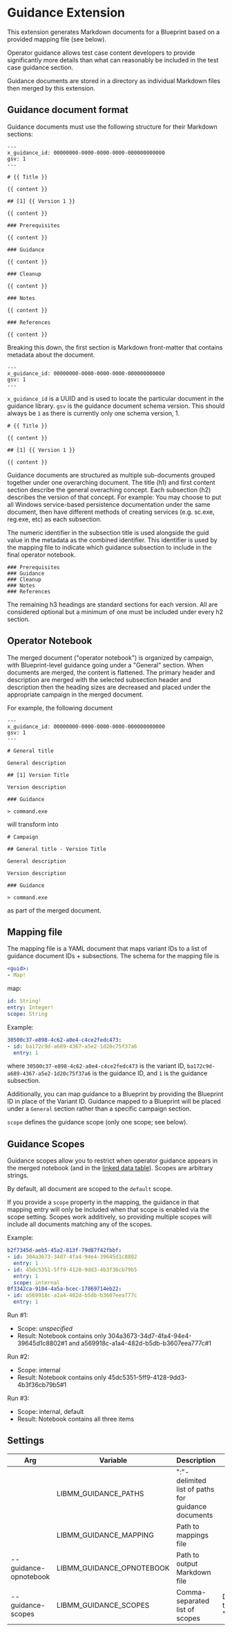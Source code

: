# Guidance Extension

This extension generates Markdown documents for a Blueprint based on a provided mapping file (see below).

Operator guidance allows test case content developers to provide significantly more details than what can reasonably be included in the test case guidance section.

Guidance documents are stored in a directory as individual Markdown files then merged by this extension.

## Guidance document format

Guidance documents must use the following structure for their Markdown sections:

```
---
x_guidance_id: 00000000-0000-0000-0000-000000000000
gsv: 1
---

# {{ Title }}

{{ content }}

## [1] {{ Version 1 }}

{{ content }}

### Prerequisites

{{ content }}

### Guidance

{{ content }}

### Cleanup

{{ content }}

### Notes

{{ content }}

### References

{{ content }}
```

Breaking this down, the first section is Markdown front-matter that contains metadata about the document.

```
---
x_guidance_id: 00000000-0000-0000-0000-000000000000
gsv: 1
---
```

`x_guidance_id` is a UUID and is used to locate the particular document in the guidance library. `gsv` is the guidance document schema version. This should always be `1` as there is currently only one schema version, 1.

```
# {{ Title }}

{{ content }}

## [1] {{ Version 1 }}

{{ content }}
```

Guidance documents are structured as multiple sub-documents grouped together under one overarching document. The title (h1) and first content section describe the general overaching concept. Each subsection (h2) describes the version of that concept. For example: You may choose to put all Windows service-based persistence documentation under the same document, then have different methods of creating services (e.g. sc.exe, reg.exe, etc) as each subsection. 

The numeric identifier in the subsection title is used alongside the guid value in the metadata as the combined identifier. This identifier is used by the mapping file to indicate which guidance subsection to include in the final operator notebook.

```
### Prerequisites
### Guidance
### Cleanup
### Notes
### References
```

The remaining h3 headings are standard sections for each version. All are considered optional but a minimum of one must be included under every h2 section.

## Operator Notebook

The merged document ("operator notebook") is organized by campaign, with Blueprint-level guidance going under a "General" section.
When documents are merged, the content is flattened. The primary header and description are merged with the selected subsection header and description then the heading sizes are decreased and placed under the appropriate campaign in the merged document. 

For example, the following document

```
---
x_guidance_id: 00000000-0000-0000-0000-000000000000
gsv: 1
---

# General title

General description

## [1] Version Title

Version description

### Guidance

> command.exe
```

will transform into

```
# Campaign

## General title - Version Title

General description

Version description

### Guidance

> command.exe
```

as part of the merged document.


## Mapping file

The mapping file is a YAML document that maps variant IDs to a list of guidance document IDs + subsections. The schema for the mapping file is 

```yaml
<guid>: 
- Map!
```

map: 

```yaml
id: String!
entry: Integer!
scope: String
```

Example:

```yaml
30500c37-e898-4c62-a0e4-c4ce2fedc473:
- id: ba172c9d-a689-4367-a5e2-1d20c75f37a6
  entry: 1
```

where `30500c37-e898-4c62-a0e4-c4ce2fedc473` is the variant ID, `ba172c9d-a689-4367-a5e2-1d20c75f37a6` is the guidance ID, and `1` is the guidance subsection.

Additionally, you can map guidance to a Blueprint by providing the Blueprint ID in place of the Variant ID. Guidance mapped to a Blueprint will be placed under a `General` section rather than a specific campaign section.

`scope` defines the guidance scope (only one scope; see below).

## Guidance Scopes

Guidance scopes allow you to restrict when operator guidance appears in the merged notebook (and in the [linked data table](../Extensions.md)). Scopes are arbitrary strings.

By default, all document are scoped to the `default` scope. 

If you provide a `scope` property in the mapping, the guidance in that mapping entry will only be included when that scope is enabled via the scope setting.
Scopes work additively, so providing multiple scopes will include all documents matching any of the scopes.

Example:

```yaml
b2f7345d-aeb5-45a2-813f-79d87f42fbbf:
- id: 304a3673-34d7-4fa4-94e4-39645d1c8802
  entry: 1
- id: 45dc5351-5ff9-4128-9dd3-4b3f36cb79b5
  entry: 1
  scope: internal
0f3342ca-9104-4a5a-bcec-17869714eb22:
- id: a569918c-a1a4-482d-b5db-b3607eea777c
  entry: 1
```
Run #1: 
- Scope: *unspecified*
- Result: Notebook contains only 304a3673-34d7-4fa4-94e4-39645d1c8802#1 and a569918c-a1a4-482d-b5db-b3607eea777c#1

Run #2: 
- Scope: internal
- Result: Notebook contains only 45dc5351-5ff9-4128-9dd3-4b3f36cb79b5#1

Run #3: 
- Scope: internal, default
- Result: Notebook contains all three items

## Settings

|Arg|Variable|Description|Notes|
|---|---|---|---|
||LIBMM_GUIDANCE_PATHS|":"-delimited list of paths for guidance documents||
||LIBMM_GUIDANCE_MAPPING|Path to mappings file||
|--guidance-opnotebook|LIBMM_GUIDANCE_OPNOTEBOOK|Path to output Markdown file||
|--guidance-scopes|LIBMM_GUIDANCE_SCOPES|Comma-separated list of scopes|Defaults to "default"|
